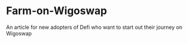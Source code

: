 # Farm-on-Wigoswap
An article for new adopters of Defi who want to start out their journey on Wigoswap

